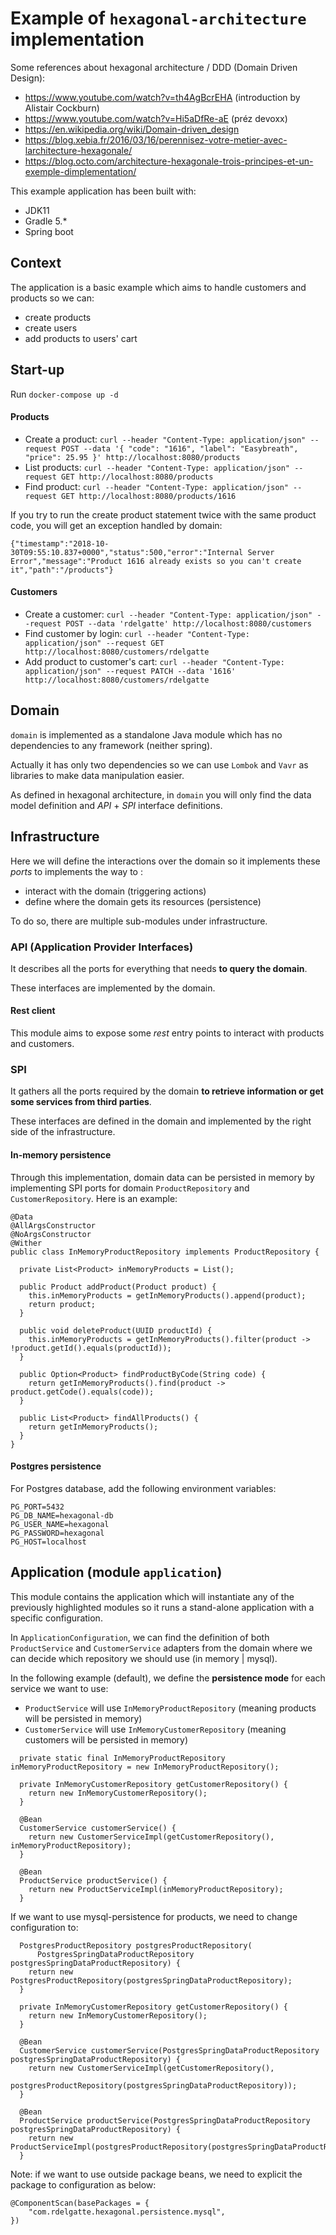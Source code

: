 # Example of `hexagonal-architecture` implementation

Some references about hexagonal architecture / DDD (Domain Driven Design):
- https://www.youtube.com/watch?v=th4AgBcrEHA (introduction by Alistair Cockburn)
- https://www.youtube.com/watch?v=Hi5aDfRe-aE (préz devoxx)
- https://en.wikipedia.org/wiki/Domain-driven_design
- https://blog.xebia.fr/2016/03/16/perennisez-votre-metier-avec-larchitecture-hexagonale/
- https://blog.octo.com/architecture-hexagonale-trois-principes-et-un-exemple-dimplementation/

This example application has been built with:
- JDK11
- Gradle 5.*
- Spring boot 

## Context

The application is a basic example which aims to handle customers and products so we can: 
- create products
- create users 
- add products to users' cart

## Start-up

Run `docker-compose up -d`

#### Products

- Create a product: `curl --header "Content-Type: application/json" --request POST --data '{ "code": "1616", "label": "Easybreath", "price": 25.95 }' http://localhost:8080/products`
- List products: `curl --header "Content-Type: application/json" --request GET http://localhost:8080/products` 
- Find product: `curl --header "Content-Type: application/json" --request GET http://localhost:8080/products/1616` 

If you try to run the create product statement twice with the same product code, you will get an exception handled by domain:
```
{"timestamp":"2018-10-30T09:55:10.837+0000","status":500,"error":"Internal Server Error","message":"Product 1616 already exists so you can't create it","path":"/products"}
```

#### Customers

- Create a customer: `curl --header "Content-Type: application/json" --request POST --data 'rdelgatte' http://localhost:8080/customers`
- Find customer by login: `curl --header "Content-Type: application/json" --request GET http://localhost:8080/customers/rdelgatte` 
- Add product to customer's cart: `curl --header "Content-Type: application/json" --request PATCH --data '1616' http://localhost:8080/customers/rdelgatte` 

## Domain

`domain` is implemented as a standalone Java module which has no dependencies to any framework (neither spring).

Actually it has only two dependencies so we can use `Lombok` and `Vavr` as libraries to make data manipulation easier.

As defined in hexagonal architecture, in `domain` you will only find the data model definition and *API* + *SPI* interface definitions.
 
## Infrastructure

Here we will define the interactions over the domain so it implements these *ports* to implements the way to :
- interact with the domain (triggering actions)
- define where the domain gets its resources (persistence)

To do so, there are multiple sub-modules under infrastructure.

### API (Application Provider Interfaces)

It describes all the ports for everything that needs **to query the domain**. 

These interfaces are implemented by the domain.

#### Rest client

This module aims to expose some *rest* entry points to interact with products and customers.

### SPI

It gathers all the ports required by the domain **to retrieve information or get some services from third parties**. 

These interfaces are defined in the domain and implemented by the right side of the infrastructure.

#### In-memory persistence

Through this implementation, domain data can be persisted in memory by implementing SPI ports for domain `ProductRepository` and `CustomerRepository`.
Here is an example:

```
@Data
@AllArgsConstructor
@NoArgsConstructor
@Wither
public class InMemoryProductRepository implements ProductRepository {

  private List<Product> inMemoryProducts = List();

  public Product addProduct(Product product) {
    this.inMemoryProducts = getInMemoryProducts().append(product);
    return product;
  }

  public void deleteProduct(UUID productId) {
    this.inMemoryProducts = getInMemoryProducts().filter(product -> !product.getId().equals(productId));
  }

  public Option<Product> findProductByCode(String code) {
    return getInMemoryProducts().find(product -> product.getCode().equals(code));
  }

  public List<Product> findAllProducts() {
    return getInMemoryProducts();
  }
}
```

#### Postgres persistence

For Postgres database, add the following environment variables:

```
PG_PORT=5432
PG_DB_NAME=hexagonal-db
PG_USER_NAME=hexagonal
PG_PASSWORD=hexagonal
PG_HOST=localhost
```

## Application (module `application`)

This module contains the application which will instantiate any of the previously highlighted modules so it runs a stand-alone application with a specific configuration.

In `ApplicationConfiguration`, we can find the definition of both `ProductService` and `CustomerService` adapters from the domain where we can decide which repository we should use (in memory | mysql).

In the following example (default), we define the **persistence mode** for each service we want to use:
- `ProductService` will use `InMemoryProductRepository` (meaning products will be persisted in memory)
- `CustomerService` will use `InMemoryCustomerRepository` (meaning customers will be persisted in memory)

```
  private static final InMemoryProductRepository inMemoryProductRepository = new InMemoryProductRepository();

  private InMemoryCustomerRepository getCustomerRepository() {
    return new InMemoryCustomerRepository();
  }

  @Bean
  CustomerService customerService() {
    return new CustomerServiceImpl(getCustomerRepository(), inMemoryProductRepository);
  }

  @Bean
  ProductService productService() {
    return new ProductServiceImpl(inMemoryProductRepository);
  }
```

If we want to use mysql-persistence for products, we need to change configuration to:
```
  PostgresProductRepository postgresProductRepository(
      PostgresSpringDataProductRepository postgresSpringDataProductRepository) {
    return new PostgresProductRepository(postgresSpringDataProductRepository);
  }

  private InMemoryCustomerRepository getCustomerRepository() {
    return new InMemoryCustomerRepository();
  }

  @Bean
  CustomerService customerService(PostgresSpringDataProductRepository postgresSpringDataProductRepository) {
    return new CustomerServiceImpl(getCustomerRepository(),
        postgresProductRepository(postgresSpringDataProductRepository));
  }

  @Bean
  ProductService productService(PostgresSpringDataProductRepository postgresSpringDataProductRepository) {
    return new ProductServiceImpl(postgresProductRepository(postgresSpringDataProductRepository));
  }
```

Note: if we want to use outside package beans, we need to explicit the package to configuration as below:
```
@ComponentScan(basePackages = {
    "com.rdelgatte.hexagonal.persistence.mysql",
})
``` 
